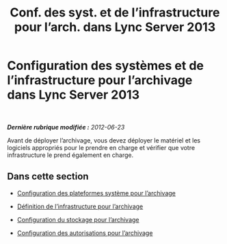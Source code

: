 ﻿---
title: "Conf. des syst. et de l’infrastructure pour l’arch. dans Lync Server 2013"
TOCtitle: "Conf. des syst. et de l’infrastructure pour l’arch. dans Lync Server 2013"
ms:assetid: 34bc0414-bd20-436d-bfb8-e47a280d34ac
ms:mtpsurl: https://technet.microsoft.com/fr-fr/library/JJ204795(v=OCS.15)
ms:contentKeyID: 49296830
ms.date: 05/20/2016
mtps_version: v=OCS.15
ms.translationtype: HT
---

# Configuration des systèmes et de l’infrastructure pour l’archivage dans Lync Server 2013

 

_**Dernière rubrique modifiée :** 2012-06-23_

Avant de déployer l’archivage, vous devez déployer le matériel et les logiciels appropriés pour le prendre en charge et vérifier que votre infrastructure le prend également en charge.

## Dans cette section

  - [Configuration des plateformes système pour l’archivage](lync-server-2013-setting-up-system-platforms-for-archiving.md)

  - [Définition de l’infrastructure pour l’archivage](lync-server-2013-setting-up-the-infrastructure-for-archiving.md)

  - [Configuration du stockage pour l’archivage](lync-server-2013-setting-up-storage-for-archiving.md)

  - [Configuration des autorisations pour l’archivage](lync-server-2013-setting-up-permissions-for-archiving.md)

